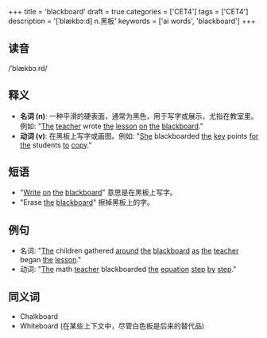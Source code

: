 +++
title = 'blackboard'
draft = true
categories = ['CET4']
tags = ['CET4']
description = '[ˈblækbɔːd] n.黑板'
keywords = ['ai words', 'blackboard']
+++

## 读音
/ˈblækbɔːrd/

## 释义
- **名词 (n)**: 一种平滑的硬表面，通常为黑色，用于写字或展示，尤指在教室里。例如: "[The](/zh/post/the/) [teacher](/zh/post/teacher/) wrote [the](/zh/post/the/) [lesson](/zh/post/lesson/) [on](/zh/post/on/) [the](/zh/post/the/) [blackboard](/zh/post/blackboard/)."
- **动词 (v)**: 在黑板上写字或画图。例如: "[She](/zh/post/she/) blackboarded [the](/zh/post/the/) [key](/zh/post/key/) points [for](/zh/post/for/) [the](/zh/post/the/) students [to](/zh/post/to/) [copy](/zh/post/copy/)."

## 短语
- "[Write](/zh/post/write/) [on](/zh/post/on/) [the](/zh/post/the/) [blackboard](/zh/post/blackboard/)" 意思是在黑板上写字。
- "Erase [the](/zh/post/the/) [blackboard](/zh/post/blackboard/)" 擦掉黑板上的字。

## 例句
- 名词: "[The](/zh/post/the/) children gathered [around](/zh/post/around/) [the](/zh/post/the/) [blackboard](/zh/post/blackboard/) [as](/zh/post/as/) [the](/zh/post/the/) [teacher](/zh/post/teacher/) began [the](/zh/post/the/) [lesson](/zh/post/lesson/)."
- 动词: "[The](/zh/post/the/) math [teacher](/zh/post/teacher/) blackboarded [the](/zh/post/the/) [equation](/zh/post/equation/) [step](/zh/post/step/) [by](/zh/post/by/) [step](/zh/post/step/)."

## 同义词
- Chalkboard
- Whiteboard (在某些上下文中，尽管白色板是后来的替代品)
